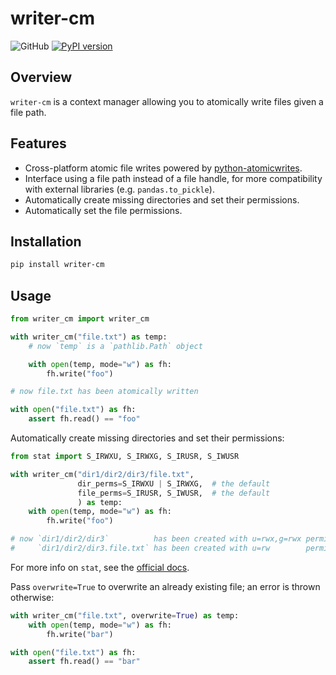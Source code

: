 # writer-cm

![GitHub](https://github.com/dycw/writer-cm/workflows/push/badge.svg)
[![PyPI version](https://badge.fury.io/py/writer-cm.svg)](https://badge.fury.io/py/writer-cm)

## Overview

`writer-cm` is a context manager allowing you to atomically write files given a
file path.

## Features

- Cross-platform atomic file writes powered by
  [python-atomicwrites](https://github.com/untitaker/python-atomicwrites).
- Interface using a file path instead of a file handle, for more compatibility
  with external libraries (e.g. `pandas.to_pickle`).
- Automatically create missing directories and set their permissions.
- Automatically set the file permissions.

## Installation

```bash
pip install writer-cm
```

## Usage

```python
from writer_cm import writer_cm

with writer_cm("file.txt") as temp:
    # now `temp` is a `pathlib.Path` object

    with open(temp, mode="w") as fh:
        fh.write("foo")

# now file.txt has been atomically written

with open("file.txt") as fh:
    assert fh.read() == "foo"
```

Automatically create missing directories and set their permissions:

```python
from stat import S_IRWXU, S_IRWXG, S_IRUSR, S_IWUSR

with writer_cm("dir1/dir2/dir3/file.txt",
               dir_perms=S_IRWXU | S_IRWXG,  # the default
               file_perms=S_IRUSR, S_IWUSR,  # the default
               ) as temp:
    with open(temp, mode="w") as fh:
        fh.write("foo")

# now `dir1/dir2/dir3`          has been created with u=rwx,g=rwx permissions
#     `dir1/dir2/dir3.file.txt` has been created with u=rw        permissions
```

For more info on `stat`, see the
[official docs](https://docs.python.org/3/library/stat.html).

Pass `overwrite=True` to overwrite an already existing file; an error is thrown otherwise:

```python
with writer_cm("file.txt", overwrite=True) as temp:
    with open(temp, mode="w") as fh:
        fh.write("bar")

with open("file.txt") as fh:
    assert fh.read() == "bar"
```
